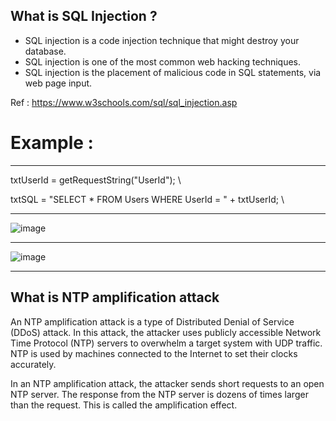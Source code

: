 
## What is SQL Injection ?

- SQL injection is a code injection technique that might destroy your database.
- SQL injection is one of the most common web hacking techniques.
- SQL injection is the placement of malicious code in SQL statements, via web page input.
  
Ref : https://www.w3schools.com/sql/sql_injection.asp
# Example :
----------------------------------------------------------------------------------------------------
txtUserId = getRequestString("UserId"); \

txtSQL = "SELECT * FROM Users WHERE UserId = " + txtUserId; \

------------------------------------------------------------------------------------------------------

![image](https://github.com/Mk-CloudLeader/aws_Meetup-2023/assets/66654978/bca456ef-8f7d-4f3e-81b7-d4e96c84bea1)

-------------------------------------------------------------------------------------------------------------------------------

![image](https://github.com/Mk-CloudLeader/aws_Meetup-2023/assets/66654978/44846917-6ea1-4358-a63f-84b6c889762a)

--------------------------------------------------------------------------------------------------------------------------------
## What is NTP amplification attack

An NTP amplification attack is a type of Distributed Denial of Service (DDoS) attack. In this attack, the attacker uses publicly accessible Network Time Protocol (NTP) servers 
to overwhelm a target system with UDP traffic. NTP is used by machines connected to the Internet to set their clocks accurately.

In an NTP amplification attack, the attacker sends short requests to an open NTP server. The response from the NTP server is dozens of times larger than the request. 
This is called the amplification effect. 

